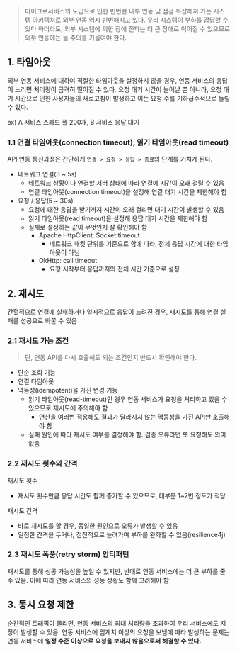 > 마이크로서비스의 도입으로 인한 빈번한 내부 연동 및 점점 복잡해져 가는 시스템 아키텍처로 외부 연동 역시 빈번해지고 있다. 우리 시스템이 부하를 감당할 수 있다 하더라도, 외부 시스템에 의한 장애 전파는 더 큰 장애로 이어질 수 있으므로 외부 연동에는 늘 주의를 기울여야 한다.

## 1. 타임아웃

외부 연동 서비스에 대하여 적절한 타임아웃을 설정하지 않을 경우, 연동 서비스의 응답이 느리면 처리량이 급격히 떨어질 수 있다. 요청 대기 시간이 늘어날 뿐 아니라, 요청 대기 시간으로 인한 사용자들의 새로고침이 발생하고 이는 요청 수를 기하급수적으로 늘릴 수 있다.

ex) A 서비스 스레드 풀 200개, B 서비스 응답 대기

### 1.1 연결 타임아웃(connection timeout), 읽기 타임아웃(read timeout)

API 연동 통신과정은 간단하게 `연결 > 요청 > 응답 > 종료`의 단계를 거치게 된다.

- 네트워크 연결(3 ~ 5s)
	- 네트워크 상황이나 연결할 서버 상태에 따라 연결에 시간이 오래 걸릴 수 있음
	- 연결 타임아웃(connection timeout)을 설정해 연결 대기 시간을 제한해야 함
- 요청 / 응답(5 ~ 30s)
	- 요청에 대한 응답을 받기까지 시간이 오래 걸리면 대기 시간이 발생할 수 있음
	- 읽기 타임아웃(read timeout)을 설정해 응답 대기 시간을 제한해야 함
	- 실제로 설정하는 값이 무엇인지 잘 확인해야 함
		- Apache HttpClient: Socket timeout
			- 네트워크 패킷 단위를 기준으로 함에 따라, 전체 응답 시간에 대한 타임아웃이 아님
		- OkHttp: call timeout
			- 요청 시작부터 응답까지의 전체 시간 기준으로 설정

## 2. 재시도

간헐적으로 연결에 실패하거나 일시적으로 응답이 느려진 경우, 재시도를 통해 연결 실패를 성공으로 바꿀 수 있음

### 2.1 재시도 가능 조건

> 단, 연동 API를 다시 호출해도 되는 조건인지 반드시 확인해야 한다.

- 단순 조회 기능
- 연결 타임아웃
- 멱등성(idempotent)을 가진 변경 기능
	- 읽기 타임아웃(read-timeout)인 경우 연동 서비스가 요청을 처리하고 있을 수 있으므로 재시도에 주의해야 함
		- 연산을 여러번 적용해도 결과가 달라지지 않는 멱등성을 가진 API만 호출해야 함
	- 실패 원인에 따라 재시도 여부를 결정해야 함. 검증 오류라면 또 요청해도 의미 없음

### 2.2 재시도 횟수와 간격

재시도 횟수
- 재시도 횟수만큼 응답 시간도 함께 증가할 수 있으므로, 대부분 1~2번 정도가 적당

재시도 간격
- 바로 재시도를 할 경우, 동일한 원인으로 오류가 발생할 수 있음
- 일정한 간격을 두거나, 점진적으로 늘려가며 부하를 완화할 수 있음(resilience4j)

### 2.3 재시도 폭풍(retry storm) 안티패턴

재시도를 통해 성공 가능성을 높일 수 있지만, 반대로 연동 서비스에는 더 큰 부하를 줄 수 있음. 이에 따라 연동 서비스의 성능 상황도 함께 고려해야 함


## 3. 동시 요청 제한

순간적인 트래픽이 몰리면, 연동 서비스의 최대 처리량을 초과하여 우리 서비스에도 지장이 발생할 수 있음. 연동 서비스에 임계치 이상의 요청을 보냄에 따라 발생하는 문제는 연동 서비스에 **일정 수준 이상으로 요청을 보내지 않음으로써 해결할 수 있다.**





